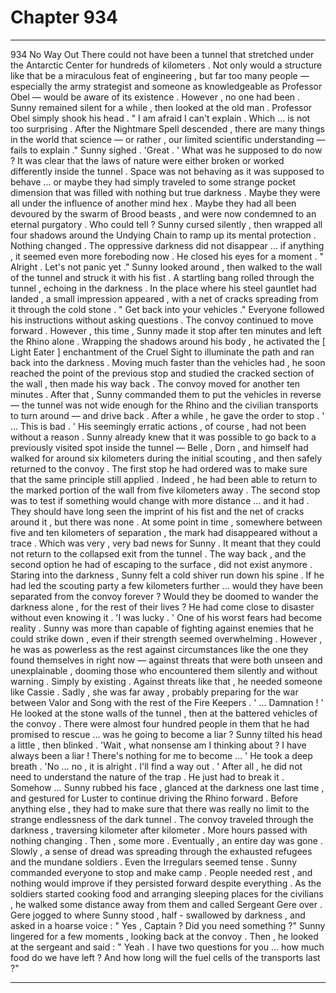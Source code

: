 
# Chapter 934


---

934 No Way Out
There could not have been a tunnel that stretched under the Antarctic Center for hundreds of kilometers . Not only would a structure like that be a miraculous feat of engineering , but far too many people — especially the army strategist and someone as knowledgeable as Professor Obel — would be aware of its existence .
However , no one had been .
Sunny remained silent for a while , then looked at the old man . Professor Obel simply shook his head .
" I am afraid I can't explain . Which … is not too surprising . After the Nightmare Spell descended , there are many things in the world that science — or rather , our limited scientific understanding — fails to explain ."
Sunny sighed .
'Great . '
What was he supposed to do now ?
It was clear that the laws of nature were either broken or worked differently inside the tunnel . Space was not behaving as it was supposed to behave … or maybe they had simply traveled to some strange pocket dimension that was filled with nothing but true darkness .
Maybe they were all under the influence of another mind hex . Maybe they had all been devoured by the swarm of Brood beasts , and were now condemned to an eternal purgatory .
Who could tell ?
Sunny cursed silently , then wrapped all four shadows around the Undying Chain to ramp up its mental protection . Nothing changed . The oppressive darkness did not disappear … if anything , it seemed even more foreboding now .
He closed his eyes for a moment .
" Alright . Let's not panic yet ."
Sunny looked around , then walked to the wall of the tunnel and struck it with his fist . A startling bang rolled through the tunnel , echoing in the darkness . In the place where his steel gauntlet had landed , a small impression appeared , with a net of cracks spreading from it through the cold stone .
" Get back into your vehicles ."
Everyone followed his instructions without asking questions . The convoy continued to move forward . However , this time , Sunny made it stop after ten minutes and left the Rhino alone .
Wrapping the shadows around his body , he activated the [ Light Eater ] enchantment of the Cruel Sight to illuminate the path and ran back into the darkness . Moving much faster than the vehicles had , he soon reached the point of the previous stop and studied the cracked section of the wall , then made his way back .
The convoy moved for another ten minutes . After that , Sunny commanded them to put the vehicles in reverse — the tunnel was not wide enough for the Rhino and the civilian transports to turn around — and drive back .
After a while , he gave the order to stop .
' ... This is bad . '
His seemingly erratic actions , of course , had not been without a reason .
Sunny already knew that it was possible to go back to a previously visited spot inside the tunnel — Belle , Dorn , and himself had walked for around six kilometers during the initial scouting , and then safely returned to the convoy .
The first stop he had ordered was to make sure that the same principle still applied . Indeed , he had been able to return to the marked portion of the wall from five kilometers away .
The second stop was to test if something would change with more distance … and it had .
They should have long seen the imprint of his fist and the net of cracks around it , but there was none . At some point in time , somewhere between five and ten kilometers of separation , the mark had disappeared without a trace .
Which was very , very bad news for Sunny .
It meant that they could not return to the collapsed exit from the tunnel . The way back , and the second option he had of escaping to the surface , did not exist anymore .
Staring into the darkness , Sunny felt a cold shiver run down his spine .
If he had led the scouting party a few kilometers further … would they have been separated from the convoy forever ? Would they be doomed to wander the darkness alone , for the rest of their lives ?
He had come close to disaster without even knowing it .
'I was lucky . '
One of his worst fears had become reality . Sunny was more than capable of fighting against enemies that he could strike down , even if their strength seemed overwhelming . However , he was as powerless as the rest against circumstances like the one they found themselves in right now — against threats that were both unseen and unexplainable , dooming those who encountered them silently and without warning .
Simply by existing .
Against threats like that , he needed someone like Cassie . Sadly , she was far away , probably preparing for the war between Valor and Song with the rest of the Fire Keepers .
' ... Damnation ! '
He looked at the stone walls of the tunnel , then at the battered vehicles of the convoy . There were almost four hundred people in them that he had promised to rescue … was he going to become a liar ?
Sunny tilted his head a little , then blinked .
'Wait , what nonsense am I thinking about ? I have always been a liar ! There's nothing for me to become … '
He took a deep breath .
'No … no , it is alright . I'll find a way out . '
After all , he did not need to understand the nature of the trap . He just had to break it .
Somehow …
Sunny rubbed his face , glanced at the darkness one last time , and gestured for Luster to continue driving the Rhino forward . Before anything else , they had to make sure that there was really no limit to the strange endlessness of the dark tunnel .
The convoy traveled through the darkness , traversing kilometer after kilometer . More hours passed with nothing changing . Then , some more .
Eventually , an entire day was gone . Slowly , a sense of dread was spreading through the exhausted refugees and the mundane soldiers . Even the Irregulars seemed tense .
Sunny commanded everyone to stop and make camp . People needed rest , and nothing would improve if they persisted forward despite everything .
As the soldiers started cooking food and arranging sleeping places for the civilians , he walked some distance away from them and called Sergeant Gere over .
Gere jogged to where Sunny stood , half - swallowed by darkness , and asked in a hoarse voice :
" Yes , Captain ? Did you need something ?"
Sunny lingered for a few moments , looking back at the convoy . Then , he looked at the sergeant and said :
" Yeah . I have two questions for you … how much food do we have left ? And how long will the fuel cells of the transports last ?"

---

